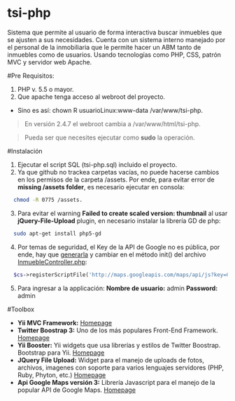 tsi-php
=======

Sistema que permite al usuario de forma interactiva buscar inmuebles que se ajusten a sus necesidades. Cuenta con un sistema interno manejado por el personal de la inmobiliaria que le permite hacer un ABM tanto de inmuebles como de usuarios. Usando tecnologías como PHP, CSS, patrón MVC y servidor web Apache.

#Pre Requisitos:

1. PHP v. 5.5 o mayor.
2. Que apache tenga acceso al webroot del proyecto.
  * Sino es así: chown R usuarioLinux:www-data /var/www/tsi-php.

>En versión 2.4.7 el webroot cambia a /var/www/html/tsi-php.

>Pueda ser que necesites ejecutar como **sudo** la operación.

#Instalación

1. Ejecutar el script SQL (tsi-php.sql) incluido el proyecto.
2. Ya que github no trackea carpetas vacías, no puede hacerse cambios en los permisos de la carpeta /assets. Por ende, para evitar error de **missing /assets folder**, es necesario ejecutar en consola:  

  ```bash
    chmod -R 0775 /assets.
  ```
3. Para evitar el warning **Failed to create scaled version: thumbnail** al usar **jQuery-File-Upload** plugin, en necesario instalar la librería GD de php:

  ```bash
    sudo apt-get install php5-gd
  ```
4. Por temas de seguridad, el Key de la API de Google no es pública, por ende, hay que [generarla](https://developers.google.com/maps/documentation/javascript/tutorial) y cambiar en el método init() del archivo [InmuebleController.php](/protected/controllers/InmuebleController.php):

  ```php
    $cs->registerScriptFile('http://maps.googleapis.com/maps/api/js?key=GMAPS_API&sensor=true');
  ```
5. Para ingresar a la applicación:
    **Nombre de usuario:** admin
    **Password:** admin

#Toolbox

+ **Yii MVC Framework:** [Homepage](https://www.yiiframework.com/)
+ **Twitter Boostrap 3:** Uno de los más populares Front-End Framework. [Homepage](https://getbootstrap.com/)
+ **Yii Booster:** Yii widgets que usa librerías y estilos de Twitter Boostrap. Bootstrap para Yii. [Homepage](https://yiibooster.clevertech.biz/)
+ **JQuery File Upload:** Widget para el manejo de uploads de fotos, archivos, imagenes con soporte para varios lenguajes servidores (PHP, Ruby, Phyton, etc.) [Homepage](https://blueimp.github.io/jQuery-File-Upload/)
+ **Api Google Maps versión 3:** Librería Javascript para el manejo de la popular API de Google Maps. [Homepage](https://developers.google.com/maps/documentation/javascript/?hl=es)


